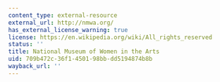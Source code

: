 ```yaml
---
content_type: external-resource
external_url: http://nmwa.org/
has_external_license_warning: true
license: https://en.wikipedia.org/wiki/All_rights_reserved
status: ''
title: National Museum of Women in the Arts
uid: 709b472c-36f1-4501-98bb-dd5194874b8b
wayback_url: ''
---
```


